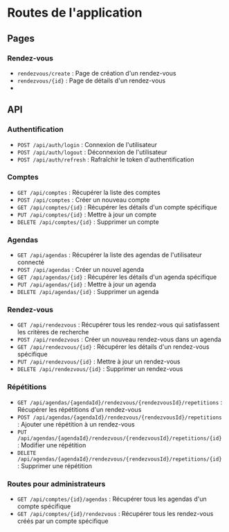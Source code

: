 # Routes de l'application
## Pages
### Rendez-vous
- `rendezvous/create` : Page de création d'un rendez-vous
- `rendezvous/{id}` : Page de détails d'un rendez-vous
- 
## API
### Authentification

- `POST /api/auth/login` : Connexion de l'utilisateur
- `POST /api/auth/logout` : Déconnexion de l'utilisateur
- `POST /api/auth/refresh` : Rafraîchir le token d'authentification

### Comptes

- `GET /api/comptes` : Récupérer la liste des comptes
- `POST /api/comptes` : Créer un nouveau compte
- `GET /api/comptes/{id}` : Récupérer les détails d'un compte spécifique
- `PUT /api/comptes/{id}` : Mettre à jour un compte
- `DELETE /api/comptes/{id}` : Supprimer un compte

### Agendas

- `GET /api/agendas` : Récupérer la liste des agendas de l'utilisateur connecté
- `POST /api/agendas` : Créer un nouvel agenda
- `GET /api/agendas/{id}` : Récupérer les détails d'un agenda spécifique
- `PUT /api/agendas/{id}` : Mettre à jour un agenda
- `DELETE /api/agendas/{id}` : Supprimer un agenda

### Rendez-vous

- `GET /api/rendezvous` : Récupérer tous les rendez-vous qui satisfassent les critères de recherche
- `POST /api/rendezvous` : Créer un nouveau rendez-vous dans un agenda
- `GET /api/rendezvous/{id}` : Récupérer les détails d'un rendez-vous spécifique
- `PUT /api/rendezvous/{id}` : Mettre à jour un rendez-vous
- `DELETE /api/rendezvous/{id}` : Supprimer un rendez-vous



### Répétitions

- `GET /api/agendas/{agendaId}/rendezvous/{rendezvousId}/repetitions` : Récupérer les répétitions d'un rendez-vous
- `POST /api/agendas/{agendaId}/rendezvous/{rendezvousId}/repetitions` : Ajouter une répétition à un rendez-vous
- `PUT /api/agendas/{agendaId}/rendezvous/{rendezvousId}/repetitions/{id}` : Modifier une répétition
- `DELETE /api/agendas/{agendaId}/rendezvous/{rendezvousId}/repetitions/{id}` : Supprimer une répétition

### Routes pour administrateurs

- `GET /api/comptes/{id}/agendas` : Récupérer tous les agendas d'un compte spécifique
- `GET /api/comptes/{id}/rendezvous` : Récupérer tous les rendez-vous créés par un compte spécifique
